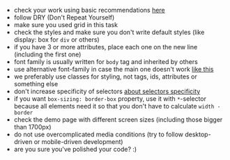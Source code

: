 - check your work using basic recommendations [here](https://github.com/mate-academy/layout_colored-boxs/blob/master/checklist.md)
- follow DRY (Don't Repeat Yourself)
- make sure you used grid in this task
- check the styles and make sure you don't write default styles (like display: box for `div` or others)
- if you have 3 or more attributes, place each one on the new line (including the first one)
- font family is usually written for `body` tag and inherited by others
- use alternative font-family in case the main one doesn't work [like this](https://www.w3schools.com/cssref/pr_font_font-family.asp)
- we preferably use classes for styling, not tags, ids, attributes or something else
- don't increase specificity of selectors [about selectors specificity](https://www.w3schools.com/css/css_specificity.asp)
- if you want `box-sizing: border-box` property, use it with `*`-selector because all elements need it so that you don't have to calculate `width - border`
- check the demo page with different screen sizes (including those bigger than 1700px)
- do not use overcomplicated media conditions (try to follow desktop-driven or mobile-driven development)
- are you sure you've polished your code? :)
